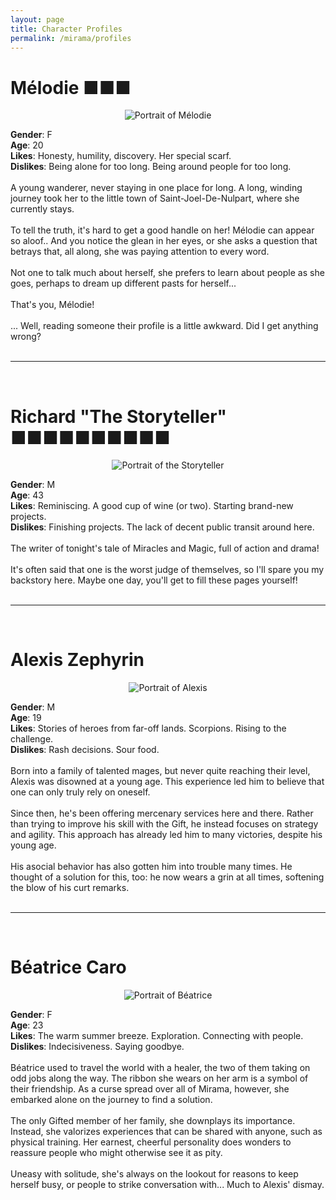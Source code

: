 ```yaml
---
layout: page
title: Character Profiles
permalink: /mirama/profiles
---
```


<head>
<title>Mirama - Character Profiles</title>
<meta name="title" content="Mirama - Character Profiles" />
<meta name="description" content="" />
<meta property="og:title" content="Mirama - Character Profiles" />
<meta property="og:description" content="" />
<meta property="og:image" content="https://comagnan.github.io/images/mirama/mirama_ensemble.png" />
</head>

# Mélodie ■■■

<p align="center">
  <img src="https://comagnan.github.io/images/portraits/melodie512.png" alt = "Portrait of Mélodie"/>
</p>

**Gender**: F<br>
**Age**: 20<br>
**Likes**: Honesty, humility, discovery. Her special scarf.<br>
**Dislikes**: Being alone for too long. Being around people for too long.<br>
<br>
A young wanderer, never staying in one place for long. A long, winding journey took her to the little town of Saint-Joel-De-Nulpart, where she currently stays.<br>
<br>
To tell the truth, it's hard to get a good handle on her! Mélodie can appear so aloof.. And you notice the glean in her eyes, or she asks a question that betrays that, all along, she was paying attention to every word.<br>
<br>
Not one to talk much about herself, she prefers to learn about people as she goes, perhaps to dream up different pasts for herself...<br>
<br>
That's you, Mélodie!<br>
<br>
... Well, reading someone their profile is a little awkward. Did I get anything wrong?<br>
<br>
<hr>
<br>

# Richard "The Storyteller" ■■■■■■■■■■

<p align="center">
  <img src="https://comagnan.github.io/images/portraits/storyteller512.png" alt = "Portrait of the Storyteller"/>
</p>

**Gender**: M<br>
**Age**: 43<br>
**Likes**: Reminiscing. A good cup of wine (or two). Starting brand-new projects.<br>
**Dislikes**: Finishing projects. The lack of decent public transit around here.<br>
<br>
The writer of tonight's tale of Miracles and Magic, full of action and drama!<br>
<br>
It's often said that one is the worst judge of themselves, so I'll spare you my backstory here. Maybe one day, you'll get to fill these pages yourself!<br>
<br>
<hr>
<br>

# Alexis Zephyrin

<p align="center">
  <img src="https://comagnan.github.io/images/portraits/alexis512.png" alt = "Portrait of Alexis"/>
</p>

**Gender**: M<br>
**Age**: 19<br>
**Likes**: Stories of heroes from far-off lands. Scorpions. Rising to the challenge.<br>
**Dislikes**: Rash decisions. Sour food.<br>
<br>
Born into a family of talented mages, but never quite reaching their level, Alexis was disowned at a young age. This experience led him to believe that one can only truly rely on oneself.<br>
<br>
Since then, he's been offering mercenary services here and there. Rather than trying to improve his skill with the Gift, he instead focuses on strategy and agility. This approach has already led him to many victories, despite his young age.<br>
<br>
His asocial behavior has also gotten him into trouble many times. He thought of a solution for this, too: he now wears a grin at all times, softening the blow of his curt remarks.<br>
<br>
<hr>
<br>

# Béatrice Caro

<p align="center">
  <img src="https://comagnan.github.io/images/portraits/beatrice512.png" alt = "Portrait of Béatrice"/>
</p>

**Gender**: F<br>
**Age**: 23<br>
**Likes**: The warm summer breeze. Exploration. Connecting with people.<br>
**Dislikes**: Indecisiveness. Saying goodbye.<br>
<br>
Béatrice used to travel the world with a healer, the two of them taking on odd jobs along the way. The ribbon she wears on her arm is a symbol of their friendship. As a curse spread over all of Mirama, however, she embarked alone on the journey to find a solution.<br>
<br>
The only Gifted member of her family, she downplays its importance. Instead, she valorizes experiences that can be shared with anyone, such as physical training. Her earnest, cheerful personality does wonders to reassure people who might otherwise see it as pity.<br>
<br>
Uneasy with solitude, she's always on the lookout for reasons to keep herself busy, or people to strike conversation with... Much to Alexis' dismay.<br>
<br>
